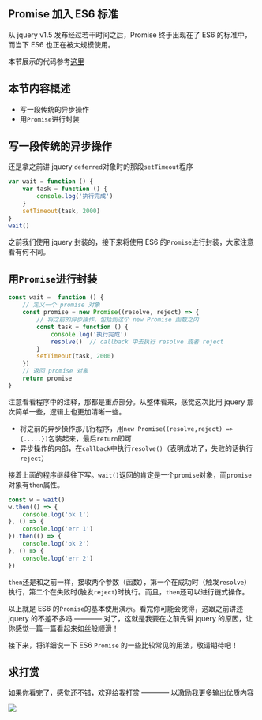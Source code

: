 ## Promise 加入 ES6 标准

从 jquery v1.5 发布经过若干时间之后，Promise 终于出现在了 ES6 的标准中，而当下 ES6 也正在被大规模使用。

本节展示的代码参考[这里](./test.js)

## 本节内容概述

- 写一段传统的异步操作
- 用`Promise`进行封装

## 写一段传统的异步操作

还是拿之前讲 jquery `deferred`对象时的那段`setTimeout`程序

```javascript
var wait = function () {
    var task = function () {
        console.log('执行完成')
    }
    setTimeout(task, 2000)
}
wait()
```

之前我们使用 jquery 封装的，接下来将使用 ES6 的`Promise`进行封装，大家注意看有何不同。

## 用`Promise`进行封装

```javascript
const wait =  function () {
    // 定义一个 promise 对象
    const promise = new Promise((resolve, reject) => {
        // 将之前的异步操作，包括到这个 new Promise 函数之内
        const task = function () {
            console.log('执行完成')
            resolve()  // callback 中去执行 resolve 或者 reject
        }
        setTimeout(task, 2000)
    })
    // 返回 promise 对象
    return promise
}
```

注意看看程序中的注释，那都是重点部分。从整体看来，感觉这次比用 jquery 那次简单一些，逻辑上也更加清晰一些。

- 将之前的异步操作那几行程序，用`new Promise((resolve,reject) => {.....})`包装起来，最后`return`即可
- 异步操作的内部，在`callback`中执行`resolve()`（表明成功了，失败的话执行`reject`）

接着上面的程序继续往下写。`wait()`返回的肯定是一个`promise`对象，而`promise`对象有`then`属性。

```javascript
const w = wait()
w.then(() => {
    console.log('ok 1')
}, () => {
    console.log('err 1')
}).then(() => {
    console.log('ok 2')
}, () => {
    console.log('err 2')
})
```

`then`还是和之前一样，接收两个参数（函数），第一个在成功时（触发`resolve`）执行，第二个在失败时(触发`reject`)时执行。而且，`then`还可以进行链式操作。

以上就是 ES6 的`Promise`的基本使用演示。看完你可能会觉得，这跟之前讲述 jquery 的不差不多吗 ———— 对了，这就是我要在之前先讲 jquery 的原因，让你感觉一篇一篇看起来如丝般顺滑！

接下来，将详细说一下 ES6 `Promise` 的一些比较常见的用法，敬请期待吧！

## 求打赏

如果你看完了，感觉还不错，欢迎给我打赏 ———— 以激励我更多输出优质内容

![](http://images2015.cnblogs.com/blog/138012/201702/138012-20170228112237798-1507196643.png)

